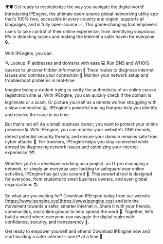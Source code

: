 🌍🛡️ Get ready to revolutionize the way you navigate the digital world! Introducing IPEngine, the ultimate open-source global networking utility app that's 100% free, accessible in every country and region, supports all languages, and is fully open-source 📈. This game-changing tool empowers users to take control of their online experience, from identifying suspicious IPs to detecting scams and making the internet a safer haven for everyone 🔒.

With IPEngine, you can:

🔍 Lookup IP addresses and domains with ease
💻 Run DNS and WHOIS queries to uncover hidden information
📍 Trace routes to diagnose internet issues and optimize your connection
📡 Monitor your network setup and troubleshoot problems in real-time

Imagine being a student trying to verify the authenticity of an online course registration site 📊. With IPEngine, you can quickly check if the domain is legitimate or a scam. Or picture yourself as a remote worker struggling with a slow connection 💻. IPEngine's powerful tracing features help you identify and resolve the issue in no time.

But that's not all! As a small business owner, you want to protect your online presence 🔒. With IPEngine, you can monitor your website's DNS records, detect potential security threats, and ensure your domain remains safe from cyber attacks 💪. For travelers, IPEngine helps you stay connected while abroad by diagnosing network issues and optimizing your internet experience 🗺️.

Whether you're a developer working on a project, an IT pro managing a network, or simply an everyday user looking to safeguard your online activities, IPEngine has got you covered 🌟. This powerful tool is designed for everyone, from students to small business owners, and even global organizations 🌎.

So what are you waiting for? Download IPEngine today from our website [https://www.ipengine.xyz](https://www.ipengine.xyz) and join the movement towards a safer, smarter internet 🔥. Share it with your friends, communities, and online groups to help spread the word 💬. Together, let's build a world where everyone can navigate the digital realm with confidence, security, and transparency 💪.

Get ready to empower yourself and others! Download IPEngine now and start building a safer internet – one IP at a time 🌟